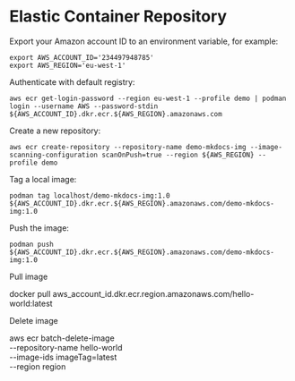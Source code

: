 # Elastic Container Repository

Export your Amazon account ID to an environment variable, for example:

``` text
export AWS_ACCOUNT_ID='234497948785'
export AWS_REGION='eu-west-1'
```

Authenticate with default registry:

``` text
aws ecr get-login-password --region eu-west-1 --profile demo | podman login --username AWS --password-stdin ${AWS_ACCOUNT_ID}.dkr.ecr.${AWS_REGION}.amazonaws.com
```

Create a new repository:

``` text
aws ecr create-repository --repository-name demo-mkdocs-img --image-scanning-configuration scanOnPush=true --region ${AWS_REGION} --profile demo
```

Tag a local image:

``` text
podman tag localhost/demo-mkdocs-img:1.0 ${AWS_ACCOUNT_ID}.dkr.ecr.${AWS_REGION}.amazonaws.com/demo-mkdocs-img:1.0
```

Push the image:

``` text
podman push ${AWS_ACCOUNT_ID}.dkr.ecr.${AWS_REGION}.amazonaws.com/demo-mkdocs-img:1.0
```




Pull image

docker pull aws_account_id.dkr.ecr.region.amazonaws.com/hello-world:latest

Delete image

aws ecr batch-delete-image \
      --repository-name hello-world \
      --image-ids imageTag=latest \
      --region region